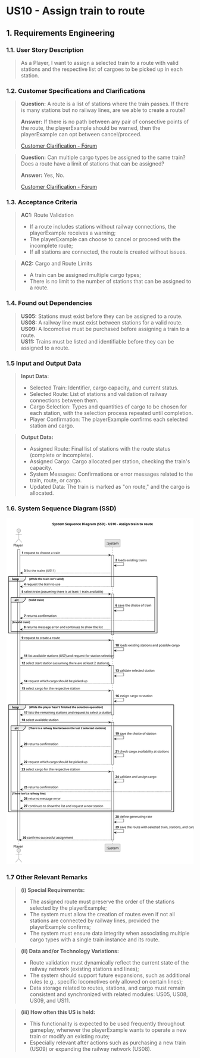# US10 - Assign train to route

## 1. Requirements Engineering

### 1.1. User Story Description

> As a Player, I want to assign a selected train to a route with valid stations and the respective list of cargoes to be picked up in each station.

### 1.2. Customer Specifications and Clarifications 

>**Question:** A route is a list of stations where the train passes. If there is many stations but no railway lines, are we able to create a route?
>
>**Answer:** If there is no path between any pair of consective points of the route, the playerExample should be warned, then the playerExample can opt between cancel/proceed.
> 
> [Customer Clarification - Fórum](https://moodle.isep.ipp.pt/mod/forum/discuss.php?d=34864)

>**Question:** Can multiple cargo types be assigned to the same train? Does a route have a limit of stations that can be assigned?
> 
>**Answer:** Yes, No.                          
>
> [Customer Clarification - Fórum](https://moodle.isep.ipp.pt/mod/forum/discuss.php?d=35151)

### 1.3. Acceptance Criteria

>**AC1:** Route Validation
>- If a route includes stations without railway connections, the playerExample receives a warning;
>- The playerExample can choose to cancel or proceed with the incomplete route;
>- If all stations are connected, the route is created without issues.

>**AC2:** Cargo and Route Limits
>- A train can be assigned multiple cargo types;
>- There is no limit to the number of stations that can be assigned to a route.

### 1.4. Found out Dependencies

>**US05:** Stations must exist before they can be assigned to a route.                     
>**US08:** A railway line must exist between stations for a valid route.                         
>**US09:** A locomotive must be purchased before assigning a train to a route.                        
>**US11:** Trains must be listed and identifiable before they can be assigned to a route.            

### 1.5 Input and Output Data

>**Input Data:**
>- Selected Train: Identifier, cargo capacity, and current status.
>- Selected Route: List of stations and validation of railway connections between them.
>- Cargo Selection: Types and quantities of cargo to be chosen for each station, with the selection process repeated until completion.
>- Player Confirmation: The playerExample confirms each selected station and cargo.

>**Output Data:**
>- Assigned Route: Final list of stations with the route status (complete or incomplete).
>- Assigned Cargo: Cargo allocated per station, checking the train's capacity.
>- System Messages: Confirmations or error messages related to the train, route, or cargo.
>- Updated Data: The train is marked as "on route," and the cargo is allocated.

### 1.6. System Sequence Diagram (SSD)

![US10-SSD](svg/US10-requirements.svg)

### 1.7 Other Relevant Remarks

> **(i) Special Requirements:**
>- The assigned route must preserve the order of the stations selected by the playerExample;
>- The system must allow the creation of routes even if not all stations are connected by railway lines, provided the playerExample confirms;
>- The system must ensure data integrity when associating multiple cargo types with a single train instance and its route.

> **(ii) Data and/or Technology Variations:**
>- Route validation must dynamically reflect the current state of the railway network (existing stations and lines);
>- The system should support future expansions, such as additional rules (e.g., specific locomotives only allowed on certain lines);
>- Data storage related to routes, stations, and cargo must remain consistent and synchronized with related modules: US05, US08, US09, and US11.

> **(iii) How often this US is held:**
>- This functionality is expected to be used frequently throughout gameplay, whenever the playerExample wants to operate a new train or modify an existing route;
>- Especially relevant after actions such as purchasing a new train (US09) or expanding the railway network (US08).